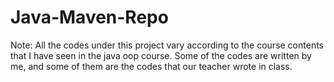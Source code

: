# Java-Maven-Repo

Note: All the codes under this project vary according to the course contents that I have seen in the java oop course. Some of the codes are written by me, and some of them are the codes that our teacher wrote in class.
